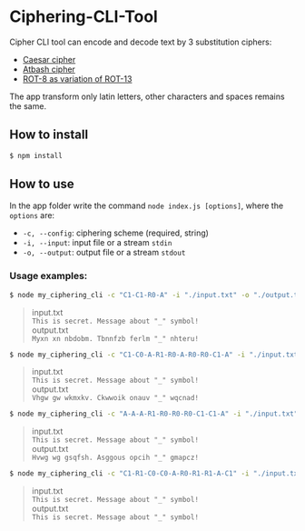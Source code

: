 ﻿# Ciphering-CLI-Tool

Cipher CLI tool can encode and decode text by 3 substitution ciphers:

- [Caesar cipher](https://en.wikipedia.org/wiki/Caesar_cipher)
- [Atbash cipher](https://en.wikipedia.org/wiki/Atbash)
- [ROT-8 as variation of ROT-13](https://en.wikipedia.org/wiki/ROT13)

The app transform only latin letters, other characters and spaces remains the same.

## How to install

```bash
$ npm install
```



## How to use

In the app folder write the command `node index.js [options]`, where the `options` are:

- `-c, --config`: ciphering scheme (required, string)
- `-i, --input`: input file or a stream `stdin`
- `-o, --output`: output file or a stream `stdout`

### Usage examples:

```bash
$ node my_ciphering_cli -c "C1-C1-R0-A" -i "./input.txt" -o "./output.txt"
```

> input.txt  
> `This is secret. Message about "_" symbol!`  
> output.txt  
> `Myxn xn nbdobm. Tbnnfzb ferlm "_" nhteru!`

```bash
$ node my_ciphering_cli -c "C1-C0-A-R1-R0-A-R0-R0-C1-A" -i "./input.txt" -o "./output.txt"
```

> input.txt  
> `This is secret. Message about "_" symbol!`  
> output.txt  
> `Vhgw gw wkmxkv. Ckwwoik onauv "_" wqcnad!`

```bash
$ node my_ciphering_cli -c "A-A-A-R1-R0-R0-R0-C1-C1-A" -i "./input.txt" -o "./output.txt"
```

> input.txt  
> `This is secret. Message about "_" symbol!`  
> output.txt  
> `Hvwg wg gsqfsh. Asggous opcih "_" gmapcz!`

```bash
$ node my_ciphering_cli -c "C1-R1-C0-C0-A-R0-R1-R1-A-C1" -i "./input.txt" -o "./output.txt"
```

> input.txt  
> `This is secret. Message about "_" symbol!`  
> output.txt  
> `This is secret. Message about "_" symbol!`
